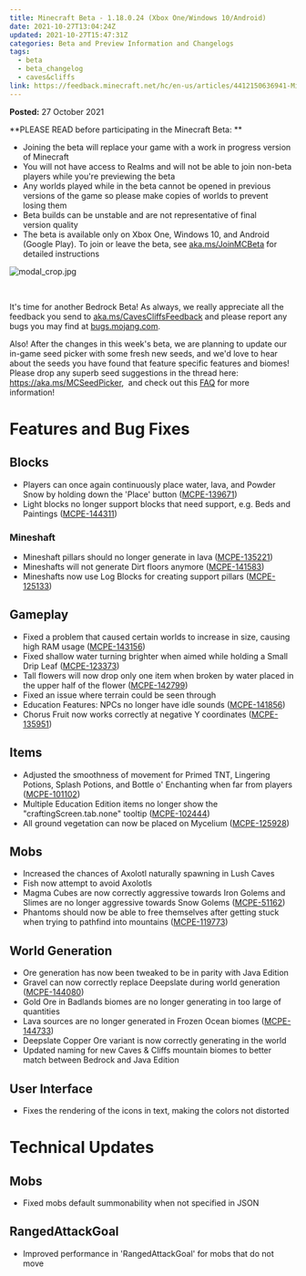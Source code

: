 ```yaml
---
title: Minecraft Beta - 1.18.0.24 (Xbox One/Windows 10/Android)
date: 2021-10-27T13:04:24Z
updated: 2021-10-27T15:47:31Z
categories: Beta and Preview Information and Changelogs
tags:
  - beta
  - beta_changelog
  - caves&cliffs
link: https://feedback.minecraft.net/hc/en-us/articles/4412150636941-Minecraft-Beta-1-18-0-24-Xbox-One-Windows-10-Android-
---
```


**Posted:** 27 October 2021

**PLEASE READ before participating in the Minecraft Beta: **

-   Joining the beta will replace your game with a work in progress version of Minecraft 
-   You will not have access to Realms and will not be able to join non-beta players while you\'re previewing the beta
-   Any worlds played while in the beta cannot be opened in previous versions of the game so please make copies of worlds to prevent losing them 
-   Beta builds can be unstable and are not representative of final version quality 
-   The beta is available only on Xbox One, Windows 10, and Android (Google Play). To join or leave the beta, see [aka.ms/JoinMCBeta](https://aka.ms/JoinMCBeta) for detailed instructions

![modal_crop.jpg](https://feedback.minecraft.net/hc/article_attachments/4412158002061/modal_crop.jpg)

 

It\'s time for another Bedrock Beta! As always, we really appreciate all the feedback you send to [aka.ms/CavesCliffsFeedback](http://aka.ms/CavesCliffsFeedback) and please report any bugs you may find at [bugs.mojang.com](http://bugs.mojang.com/).

Also! After the changes in this week\'s beta, we are planning to update our in-game seed picker with some fresh new seeds, and we\'d love to hear about the seeds you have found that feature specific features and biomes! Please drop any superb seed suggestions in the thread here: <https://aka.ms/MCSeedPicker>,  and check out this [FAQ](https://aka.ms/SeedPickerFAQ) for more information!

# **Features and Bug Fixes**

## **Blocks**

-   Players can once again continuously place water, lava, and Powder Snow by holding down the \'Place\' button ([MCPE-139671](https://bugs.mojang.com/browse/MCPE-139671))
-   Light blocks no longer support blocks that need support, e.g. Beds and Paintings ([MCPE-144311](https://bugs.mojang.com/browse/MCPE-144311))

### **Mineshaft**

-   Mineshaft pillars should no longer generate in lava ([MCPE-135221](https://bugs.mojang.com/browse/MCPE-135221))
-   Mineshafts will not generate Dirt floors anymore ([MCPE-141583](https://bugs.mojang.com/browse/MCPE-141583))
-   Mineshafts now use Log Blocks for creating support pillars ([MCPE-125133](https://bugs.mojang.com/browse/MCPE-125133))

## **Gameplay**

-   Fixed a problem that caused certain worlds to increase in size, causing high RAM usage ([MCPE-143156](https://bugs.mojang.com/browse/MCPE-143156))
-   Fixed shallow water turning brighter when aimed while holding a Small Drip Leaf ([MCPE-123373](https://bugs.mojang.com/browse/MCPE-123373))
-   Tall flowers will now drop only one item when broken by water placed in the upper half of the flower ([MCPE-142799](https://bugs.mojang.com/browse/MCPE-142799))
-   Fixed an issue where terrain could be seen through
-   Education Features: NPCs no longer have idle sounds ([MCPE-141856](https://bugs.mojang.com/browse/MCPE-141856))
-   Chorus Fruit now works correctly at negative Y coordinates ([MCPE-135951](https://bugs.mojang.com/browse/MCPE-135951))

## **Items**

-   Adjusted the smoothness of movement for Primed TNT, Lingering Potions, Splash Potions, and Bottle o\' Enchanting when far from players ([MCPE-101102](https://bugs.mojang.com/browse/MCPE-101102))
-   Multiple Education Edition items no longer show the \"craftingScreen.tab.none\" tooltip ([MCPE-102444](https://bugs.mojang.com/browse/MCPE-102444))
-   All ground vegetation can now be placed on Mycelium ([MCPE-125928](https://bugs.mojang.com/browse/MCPE-125928))

## **Mobs**

-   Increased the chances of Axolotl naturally spawning in Lush Caves
-   Fish now attempt to avoid Axolotls
-   Magma Cubes are now correctly aggressive towards Iron Golems and Slimes are no longer aggressive towards Snow Golems ([MCPE-51162](https://bugs.mojang.com/browse/MCPE-51162))
-   Phantoms should now be able to free themselves after getting stuck when trying to pathfind into mountains ([MCPE-119773](https://bugs.mojang.com/browse/MCPE-119773))

## **World Generation**

-   Ore generation has now been tweaked to be in parity with Java Edition
-   Gravel can now correctly replace Deepslate during world generation ([MCPE-144080](https://bugs.mojang.com/browse/MCPE-144080))
-   Gold Ore in Badlands biomes are no longer generating in too large of quantities
-   Lava sources are no longer generated in Frozen Ocean biomes ([MCPE-144733](https://bugs.mojang.com/browse/MCPE-144733))
-   Deepslate Copper Ore variant is now correctly generating in the world
-   Updated naming for new Caves & Cliffs mountain biomes to better match between Bedrock and Java Edition

## **User Interface**

-   Fixes the rendering of the icons in text, making the colors not distorted

# **Technical Updates**

## **Mobs**

-   Fixed mobs default summonability when not specified in JSON

## **RangedAttackGoal**

-   Improved performance in \'RangedAttackGoal\' for mobs that do not move
